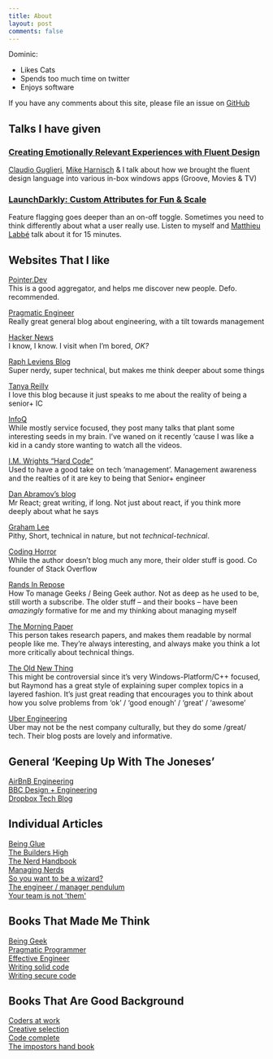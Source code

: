 ```yaml
---
title: About
layout: post
comments: false
---
```


Dominic:

* Likes Cats
* Spends too much time on twitter
* Enjoys software

If you have any comments about this site, please file an issue on [GitHub](https://github.com/grork/personal-blog/issues)

## Talks I have given
### [Creating Emotionally Relevant Experiences with Fluent Design](https://youtu.be/kIOCN8fMaYg)  
[Claudio Guglieri](https://www.linkedin.com/in/claudioguglieri/), [Mike Harnisch](https://www.linkedin.com/in/michael-harnisch-08aba01/) & I talk about how we brought the fluent design language into various in-box windows apps (Groove, Movies & TV)

### [LaunchDarkly: Custom Attributes for Fun & Scale](https://launchdarkly.com/galaxy/custom-attributes-for-fun-and-scale/)  
Feature flagging goes deeper than an on-off toggle. Sometimes you need to think differently about what a user really use. Listen to myself and [Matthieu Labbé](https://www.linkedin.com/in/matthieulabbe/) talk about it for 15 minutes.

## Websites That I like
[Pointer.Dev](http://www.pointer.io)  
This is a good aggregator, and helps me discover new people. Defo. recommended.

[Pragmatic Engineer](https://blog.pragmaticengineer.com)  
Really great general blog about engineering, with a tilt towards management

[Hacker News](https://news.ycombinator.com)  
I know, I know. I visit when I’m bored, *OK?*

[Raph Leviens Blog](https://raphlinus.github.io/)  
Super nerdy, super technical, but makes me think deeper about some things

[Tanya Reilly](https://noidea.dog/blog)  
I love this blog because it just speaks to me about the reality of being a senior+ IC

[InfoQ](https://www.infoq.com)  
While mostly service focused, they post many talks that plant some interesting seeds in my brain. I’ve waned on it recently ‘cause I was like a kid in a candy store wanting to watch all the videos.

[I.M. Wrights “Hard Code”](https://imwrightshardcode.com)  
Used to have a good take on tech ‘management’. Management awareness and the realties of it are key to being that Senior+ engineer

[Dan Abramov’s blog](https://khairold.com)  
Mr React; great writing, if long. Not just about react, if you think more deeply about what he says

[Graham Lee](https://www.sicpers.info)  
Pithy, Short, technical in nature, but not *technical-technical*.

[Coding Horror](https://blog.codinghorror.com)  
While the author doesn’t blog much any more, their older stuff is good. Co founder of Stack Overflow

[Rands In Repose](https://randsinrepose.com)  
How To manage Geeks / Being Geek author. Not as deep as he used to be, still worth a subscribe. The older stuff – and their books – have been *amazingly* formative for me and my thinking about managing myself

[The Morning Paper](https://blog.acolyer.org)  
This person takes research papers, and makes them readable by normal people like me. They’re always interesting, and always make you think a lot more critically about technical things.

[The Old New Thing](https://devblogs.microsoft.com/oldnewthing/)  
This might be controversial since it’s very Windows-Platform/C++ focused, but Raymond has a great style of explaining super complex topics in a layered fashion. It’s just great reading that encourages you to think about how you solve problems from ‘ok’ / ‘good enough’ / ‘great’ / ‘awesome’

[Uber Engineering](https://eng.uber.com)  
Uber may not be the nest company culturally, but they do some /great/ tech. Their blog posts are lovely and informative.

## General ‘Keeping Up With The Joneses’
[AirBnB Engineering](https://medium.com/airbnb-engineering)  
[BBC Design + Engineering](https://medium.com/bbc-design-engineering)  
[Dropbox Tech Blog](https://dropbox.tech)  

## Individual Articles
[Being Glue](https://noidea.dog/glue)  
[The Builders High](https://randsinrepose.com/archives/the-builders-high/)  
[The Nerd Handbook](https://randsinrepose.com/archives/the-nerd-handbook/)  
[Managing Nerds](https://randsinrepose.com/archives/managing-nerds/)  
[So you want to be a wizard?](https://wizardzines.com/zines/wizard/)  
[The engineer / manager pendulum](https://charity.wtf/2017/05/11/the-engineer-manager-pendulum/)  
[Your team is not 'them'](https://css-tricks.com/your-team-is-not-them/)  

## Books That Made Me Think
[Being Geek](https://www.amazon.com/gp/product/0596155409?ie=UTF8&tag=beigee-20&linkCode=as2&camp=1789&creative=9325&creativeASIN=0596155409)  
[Pragmatic Programmer](https://www.amazon.com/Pragmatic-Programmer-journey-mastery-Anniversary/dp/0135957052/ref=sr_1_3?dchild=1&keywords=Code+Complete&qid=1610061999&sr=8-3)  
[Effective Engineer](https://www.amazon.com/Effective-Engineer-Engineering-Disproportionate-Meaningful/dp/0996128107/ref=sr_1_3?dchild=1&keywords=effective+engineer&qid=1610060922&sr=8-3)  
[Writing solid code](https://www.amazon.com/Writing-Solid-Code-20th-Anniversary/dp/1570740550/ref=sr_1_1?dchild=1&keywords=Writing+Solid+Code&qid=1610061975&sr=8-1)  
[Writing secure code](https://www.amazon.com/Writing-Secure-Second-Developer-Practices/dp/0735617228/ref=sr_1_3?dchild=1&keywords=Writing+Secure+Code&qid=1610061958&sr=8-3)  

## Books That Are Good Background
[Coders at work](https://www.amazon.com/Coders-Work-Reflections-Craft-Programming/dp/1430219483/ref=sr_1_2?dchild=1&keywords=Coders+At+Work&qid=1610061926&sr=8-2)  
[Creative selection](https://www.amazon.com/Creative-Selection-Inside-Apples-Process/dp/1250194466/ref=sr_1_1?dchild=1&keywords=Creative+Selection&qid=1610061945&sr=8-1)  
[Code complete](https://www.amazon.com/gp/product/B00JDMPOSY/ref=dbs_a_def_rwt_hsch_vapi_tkin_p1_i0)  
[The impostors hand book](https://bigmachine.io/products/the-imposters-handbook/)  